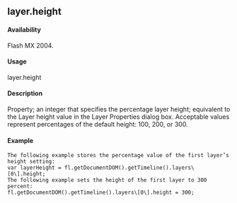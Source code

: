 ## layer.height

#### Availability

Flash MX 2004.

#### Usage

layer.height

#### Description

Property; an integer that specifies the percentage layer height; equivalent to the Layer height value in the Layer Properties dialog box. Acceptable values represent percentages of the default height: 100, 200, or 300.

#### Example

```
The following example stores the percentage value of the first layer’s height setting:
var layerHeight = fl.getDocumentDOM().getTimeline().layers\[0\].height;
The following example sets the height of the first layer to 300 percent:
fl.getDocumentDOM().getTimeline().layers\[0\].height = 300;

```